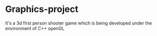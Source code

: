 Graphics-project
================

It's a 3d first person shooter game which is being developed under the environment of C++ openGL 
